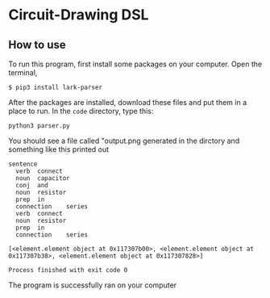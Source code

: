 # Circuit-Drawing DSL

## How to use

To run this program, first install some packages on your computer. Open the terminal,

```
$ pip3 install lark-parser
```

After the packages are installed, download these files and put them in a place to run. In the ```code``` directory, type this:

```
python3 parser.py
```

You should see a file called "output.png generated in the dirctory and something like this printed out
```
sentence
  verb	connect
  noun	capacitor
  conj	and
  noun	resistor
  prep	in
  connection	series
  verb	connect
  noun	resistor
  prep	in
  connection	series

[<element.element object at 0x117307b00>, <element.element object at 0x117307b38>, <element.element object at 0x117307828>]

Process finished with exit code 0

```
The program is successfully ran on your computer

